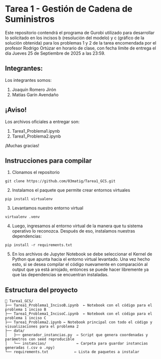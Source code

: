 # Tarea 1 - Gestión de Cadena de Suministros

Este repositorio contendrá el programa de Gurobi utilizado para desarrollar lo solicitado en los incisos b (resolución del modelo) y c (gráfico de la solución obtenida) para los problemas 1 y 2 de la tarea encomendada por el profesor Rodrigo Ortúzar en horario de clase, con fecha límite de entrega el día Jueves 25 de Septiembre de 2025 a las 23:59.

## Integrantes:

Los integrantes somos:
1. Joaquín Romero Jirón
2. Matías Garín Avendaño

## ¡Aviso!

Los archivos oficiales a entregar son:
1. Tarea1_Problema1.ipynb
2. Tarea1_Problema2.ipynb

¡Muchas gracias!

## Instrucciones para compilar
1. Clonamos el repositorio
```
git clone https://github.com/03matig/Tarea1_GCS.git
```
2. Instalamos el paquete que permite crear entornos virtuales
```
pip install virtualenv
```
3. Levantamos nuestro entorno virtual
```
virtualenv .venv
```
4. Luego, ingresamos al entorno virtual de la manera que tu sistema operativo lo reconozca. Después de eso, instalamos nuestras dependencias:

```
pip install -r requirements.txt
```
5. En los archivos de Jupyter Notebook se debe seleccionar el Kernel de Python que apunta hacia el entorno virtual levantado. Una vez hecho esto, si se desea compilar el código nuevamente en comparación al output que ya está arrojado, entonces se puede hacer libremente ya que las dependencias se encuentran instaladas.


## Estructura del proyecto
```
📁 Tarea1_GCS/
├── Tarea1_Problema1_IncisoB.ipynb  ← Notebook con el código para el problema 1 inciso B
├── Tarea1_Problema1_IncisoC.ipynb  ← Notebook con el código para el problema 1 inciso C
├── Tarea1_Problema2.ipynb ← Notebook principal con todo el código y visualizaciones para el problema 2
├── data/
│   ├── generador_instancias.py  ← Script que genera coordenadas y parámetros con seed reproducible
│   └── instancias/              ← Carpeta para guardar instancias generadas (.csv o .npy)
└── requirements.txt            ← Lista de paquetes a instalar